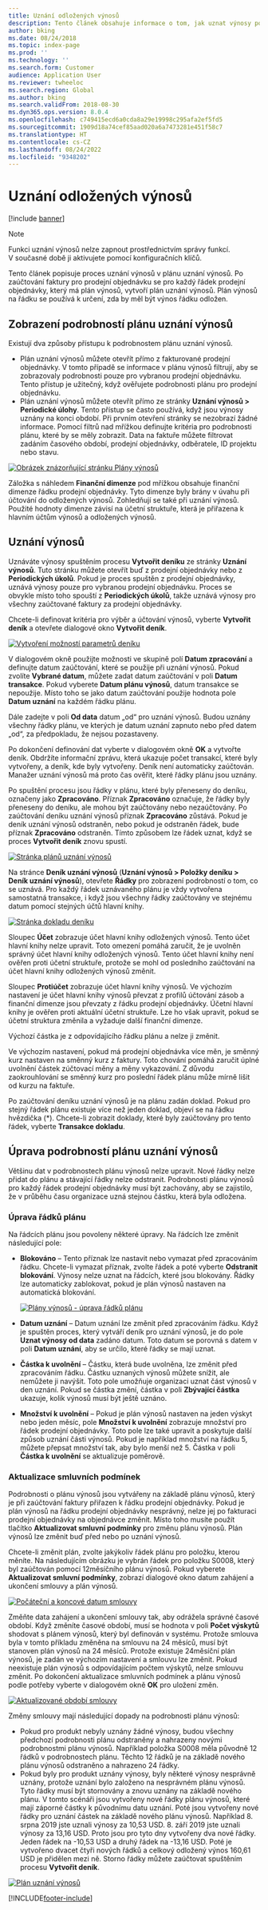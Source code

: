 ```yaml
---
title: Uznání odložených výnosů
description: Tento článek obsahuje informace o tom, jak uznat výnosy pomocí funkce uznání výnosů.
author: bking
ms.date: 08/24/2018
ms.topic: index-page
ms.prod: ''
ms.technology: ''
ms.search.form: Customer
audience: Application User
ms.reviewer: twheeloc
ms.search.region: Global
ms.author: bking
ms.search.validFrom: 2018-08-30
ms.dyn365.ops.version: 8.0.4
ms.openlocfilehash: c749415ecd6a0cda8a29e19998c295afa2ef5fd5
ms.sourcegitcommit: 1909d18a74cef85aad020a6a7473281e451f58c7
ms.translationtype: HT
ms.contentlocale: cs-CZ
ms.lasthandoff: 08/24/2022
ms.locfileid: "9348202"
---
```

# <a name="recognize-deferred-revenue"></a>Uznání odložených výnosů

[!include [banner](../includes/banner.md)]

> [!NOTE]
> Funkci uznání výnosů nelze zapnout prostřednictvím správy funkcí. V současné době ji aktivujete pomocí konfiguračních klíčů.

Tento článek popisuje proces uznání výnosů v plánu uznání výnosů. Po zaúčtování faktury pro prodejní objednávku se pro každý řádek prodejní objednávky, který má plán výnosů, vytvoří plán uznání výnosů. Plán výnosů na řádku se používá k určení, zda by měl být výnos řádku odložen.

## <a name="view-revenue-recognition-schedule-details"></a>Zobrazení podrobností plánu uznání výnosů

Existují dva způsoby přístupu k podrobnostem plánu uznání výnosů.

- Plán uznání výnosů můžete otevřít přímo z fakturované prodejní objednávky. V tomto případě se informace v plánu výnosů filtrují, aby se zobrazovaly podrobnosti pouze pro vybranou prodejní objednávku. Tento přístup je užitečný, když ověřujete podrobnosti plánu pro prodejní objednávku.
- Plán uznání výnosů můžete otevřít přímo ze stránky **Uznání výnosů \> Periodické úlohy**. Tento přístup se často používá, když jsou výnosy uznány na konci období. Při prvním otevření stránky se nezobrazí žádné informace. Pomocí filtrů nad mřížkou definujte kritéria pro podrobnosti plánu, které by se měly zobrazit. Data na faktuře můžete filtrovat zadáním časového období, prodejní objednávky, odběratele, ID projektu nebo stavu.

[![Obrázek znázorňující stránku Plány výnosů](./media/revenue-recognition-schedule-page.png)](./media/revenue-recognition-schedule-page.png)

Záložka s náhledem **Finanční dimenze** pod mřížkou obsahuje finanční dimenze řádku prodejní objednávky. Tyto dimenze byly brány v úvahu při účtování do odložených výnosů. Zohledňují se také při uznání výnosů. Použité hodnoty dimenze závisí na účetní struktuře, která je přiřazena k hlavním účtům výnosů a odložených výnosů.

## <a name="recognize-revenue"></a>Uznání výnosů

Uznáváte výnosy spuštěním procesu **Vytvořit deníku** ze stránky **Uznání výnosů**. Tuto stránku můžete otevřít buď z prodejní objednávky nebo z **Periodických úkolů**. Pokud je proces spuštěn z prodejní objednávky, uznává výnosy pouze pro vybranou prodejní objednávku. Proces se obvykle místo toho spouští z **Periodických úkolů**, takže uznává výnosy pro všechny zaúčtované faktury za prodejní objednávky.

Chcete-li definovat kritéria pro výběr a účtování výnosů, vyberte **Vytvořit deník** a otevřete dialogové okno **Vytvořit deník**.

[![Vytvoření možností parametrů deníku](./media/revenue-recognition-create-journal.png)](./media/revenue-recognition-create-journal.png)

V dialogovém okně použijte možnosti ve skupině polí **Datum zpracování** a definujte datum zaúčtování, které se použije při uznání výnosů. Pokud zvolíte **Vybrané datum**, můžete zadat datum zaúčtování v poli **Datum transakce**. Pokud vyberete **Datum plánu výnosů**, datum transakce se nepoužije. Místo toho se jako datum zaúčtování použije hodnota pole **Datum uznání** na každém řádku plánu.

Dále zadejte v poli **Od data** datum „od“ pro uznání výnosů. Budou uznány všechny řádky plánu, ve kterých je datum uznání zapnuto nebo před datem „od“, za předpokladu, že nejsou pozastaveny.

Po dokončení definování dat vyberte v dialogovém okně **OK** a vytvořte deník. Obdržíte informační zprávu, která ukazuje počet transakcí, které byly vytvořeny, a deník, kde byly vytvořeny. Deník není automaticky zaúčtován. Manažer uznání výnosů má proto čas ověřit, které řádky plánu jsou uznány.

Po spuštění procesu jsou řádky v plánu, které byly přeneseny do deníku, označeny jako **Zpracováno**. Příznak **Zpracováno** označuje, že řádky byly přeneseny do deníku, ale mohou být zaúčtovány nebo nezaúčtovány. Po zaúčtování deníku uznání výnosů příznak **Zpracováno** zůstává. Pokud je deník uznání výnosů odstraněn, nebo pokud je odstraněn řádek, bude příznak **Zpracováno** odstraněn. Tímto způsobem lze řádek uznat, když se proces **Vytvořit deník** znovu spustí.

[![Stránka plánů uznání výnosů](./media/revenue-recognition-rev-recog-schedule-02.png)](./media/revenue-recognition-rev-recog-schedule-02.png)

Na stránce **Deník uznání výnosů** (**Uznání výnosů \> Položky deníku \> Deník uznání výnosů**), otevřete **Řádky** pro zobrazení podrobností o tom, co se uznává. Pro každý řádek uznávaného plánu je vždy vytvořena samostatná transakce, i když jsou všechny řádky zaúčtovány ve stejnému datum pomocí stejných účtů hlavní knihy.

[![Stránka dokladu deníku](./media/revenue-recognition-journal-voucher.png)](./media/revenue-recognition-journal-voucher.png)

Sloupec **Účet** zobrazuje účet hlavní knihy odložených výnosů. Tento účet hlavní knihy nelze upravit. Toto omezení pomáhá zaručit, že je uvolněn správný účet hlavní knihy odložených výnosů. Tento účet hlavní knihy není ověřen proti účetní struktuře, protože se mohl od posledního zaúčtování na účet hlavní knihy odložených výnosů změnit.

Sloupec **Protiúčet** zobrazuje účet hlavní knihy výnosů. Ve výchozím nastavení je účet hlavní knihy výnosů převzat z profilů účtování zásob a finanční dimenze jsou převzaty z řádku prodejní objednávky. Účetní hlavní knihy je ověřen proti aktuální účetní struktuře. Lze ho však upravit, pokud se účetní struktura změnila a vyžaduje další finanční dimenze.

Výchozí částka je z odpovídajícího řádku plánu a nelze ji změnit.

Ve výchozím nastavení, pokud má prodejní objednávka více měn, je směnný kurz nastaven na směnný kurz z faktury. Toto chování pomáhá zaručit úplné uvolnění částek zúčtovací měny a měny vykazování. Z důvodu zaokrouhlování se směnný kurz pro poslední řádek plánu může mírně lišit od kurzu na faktuře.

Po zaúčtování deníku uznání výnosů je na plánu zadán doklad. Pokud pro stejný řádek plánu existuje více než jeden doklad, objeví se na řádku hvězdička (\*). Chcete-li zobrazit doklady, které byly zaúčtovány pro tento řádek, vyberte **Transakce dokladu**.

## <a name="modify-the-revenue-recognition-schedule-details"></a>Úprava podrobností plánu uznání výnosů

Většinu dat v podrobnostech plánu výnosů nelze upravit. Nové řádky nelze přidat do plánu a stávající řádky nelze odstranit. Podrobnosti plánu výnosů pro každý řádek prodejní objednávky musí být zachovány, aby se zajistilo, že v průběhu času organizace uzná stejnou částku, která byla odložena.

### <a name="edit-schedule-lines"></a>Úprava řádků plánu

Na řádcích plánu jsou povoleny některé úpravy. Na řádcích lze změnit následující pole:

- **Blokováno** – Tento příznak lze nastavit nebo vymazat před zpracováním řádku. Chcete-li vymazat příznak, zvolte řádek a poté vyberte **Odstranit blokování**. Výnosy nelze uznat na řádcích, které jsou blokovány. Řádky lze automaticky zablokovat, pokud je plán výnosů nastaven na automatická blokování.

    [![Plány výnosů - úprava řádků plánu](./media/revenue-recognition-rev-revenue-schedules.png)](./media/revenue-recognition-rev-revenue-schedules.png)

- **Datum uznání** – Datum uznání lze změnit před zpracováním řádku. Když je spuštěn proces, který vytváří deník pro uznání výnosů, je do pole **Uznat výnosy od data** zadáno datum. Toto datum se porovná s datem v poli **Datum uznání**, aby se určilo, které řádky se mají uznat.
- **Částka k uvolnění** – Částku, která bude uvolněna, lze změnit před zpracováním řádku. Částku uznaných výnosů můžete snížit, ale nemůžete ji navýšit. Toto pole umožňuje organizaci uznat část výnosů v den uznání. Pokud se částka změní, částka v poli **Zbývající částka** ukazuje, kolik výnosů musí být ještě uznáno.
- **Množství k uvolnění** – Pokud je plán výnosů nastaven na jeden výskyt nebo jeden měsíc, pole **Množství k uvolnění** zobrazuje množství pro řádek prodejní objednávky. Toto pole lze také upravit a poskytuje další způsob uznání části výnosů. Pokud je například množství na řádku 5, můžete přepsat množství tak, aby bylo menší než 5. Částka v poli **Částka k uvolnění** se aktualizuje poměrově.

### <a name="update-contract-terms"></a>Aktualizace smluvních podmínek

Podrobnosti o plánu výnosů jsou vytvářeny na základě plánu výnosů, který je při zaúčtování faktury přiřazen k řádku prodejní objednávky. Pokud je plán výnosů na řádku prodejní objednávky nesprávný, nelze jej po fakturaci prodejní objednávky na objednávce změnit. Místo toho musíte použít tlačítko **Aktualizovat smluvní podmínky** pro změnu plánu výnosů. Plán výnosů lze změnit buď před nebo po uznání výnosů.

Chcete-li změnit plán, zvolte jakýkoliv řádek plánu pro položku, kterou měníte. Na následujícím obrázku je vybrán řádek pro položku S0008, který byl zaúčtován pomocí 12měsíčního plánu výnosů. Pokud vyberete **Aktualizovat smluvní podmínky**, zobrazí dialogové okno datum zahájení a ukončení smlouvy a plán výnosů.

[![Počáteční a koncové datum smlouvy](./media/revenue-recognition-rev-revenue-schedule-update-cntrct-dates-schedule.png)](./media/revenue-recognition-rev-revenue-schedule-update-cntrct-dates-schedule.png)

Změňte data zahájení a ukončení smlouvy tak, aby odrážela správné časové období. Když změníte časové období, musí se hodnota v poli **Počet výskytů** shodovat s plánem výnosů, který byl definován v systému. Protože smlouva byla v tomto příkladu změněna na smlouvu na 24 měsíců, musí být stanoven plán výnosů na 24 měsíců. Protože existuje 24měsíční plán výnosů, je zadán ve výchozím nastavení a smlouvu lze změnit. Pokud neexistuje plán výnosů s odpovídajícím počtem výskytů, nelze smlouvu změnit. Po dokončení aktualizace smluvních podmínek a plánu výnosů podle potřeby vyberte v dialogovém okně **OK** pro uložení změn.

[![Aktualizované období smlouvy](./media/revenue-recognition-rev-revenue-schedule-update-cntrct-dates-schedule-02.png)](./media/revenue-recognition-rev-revenue-schedule-update-cntrct-dates-schedule-02.png)

Změny smlouvy mají následující dopady na podrobnosti plánu výnosů:

- Pokud pro produkt nebyly uznány žádné výnosy, budou všechny předchozí podrobnosti plánu odstraněny a nahrazeny novými podrobnostmi plánu výnosů. Například položka S0008 měla původně 12 řádků v podrobnostech plánu. Těchto 12 řádků je na základě nového plánu výnosů odstraněno a nahrazeno 24 řádky.
- Pokud byly pro produkt uznány výnosy, byly některé výnosy nesprávně uznány, protože uznání bylo založeno na nesprávném plánu výnosů. Tyto řádky musí být stornovány a znovu uznány na základě nového plánu. V tomto scénáři jsou vytvořeny nové řádky plánu výnosů, které mají záporné částky k původnímu datu uznání. Poté jsou vytvořeny nové řádky pro uznání částek na základě nového plánu výnosů. Například 8. srpna 2019 jste uznali výnosy za 10,53 USD. 8. září 2019 jste uznali výnosy za 13,16 USD. Proto jsou pro tyto dny vytvořeny dva nové řádky. Jeden řádek na -10,53 USD a druhý řádek na -13,16 USD. Poté je vytvořeno dvacet čtyři nových řádků a celkový odložený výnos 160,61 USD je přidělen mezi ně. Storno řádky můžete zaúčtovat spuštěním procesu **Vytvořit deník**.

[![Plán uznání výnosů](./media/revenue-recognition-rev-recog-schedule-03.png)](./media/revenue-recognition-rev-recog-schedule-03.png)


[!INCLUDE[footer-include](../../includes/footer-banner.md)]
